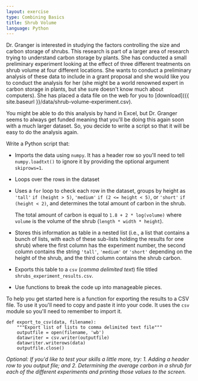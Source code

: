```yaml
---
layout: exercise
type: Combining Basics
title: Shrub Volume
language: Python
---
```


Dr. Granger is interested in studying the factors controlling the size and
carbon storage of shrubs. This research is part of a larger area of research
trying to understand carbon storage by plants. She has conducted a small
preliminary experiment looking at the effect of three different treatments on
shrub volume at four different locations. She wants to conduct a preliminary
analysis of these data to include in a grant proposal and she would like you to
conduct the analysis for her (she might be a world renowned expert in carbon
storage in plants, but she sure doesn't know much about computers). She has
placed a data file on the web for you to
[download]({{ site.baseurl }}/data/shrub-volume-experiment.csv).

You might be able to do this analysis by hand in Excel, but Dr. Granger seems to
always get funded meaning that you'll be doing this again soon with a much
larger dataset. So, you decide to write a script so that it will be easy to do
the analysis again.

Write a Python script that:

- Imports the data using `numpy`. It has a header row so you'll need to tell
   `numpy.loadtxt()` to ignore it by providing the optional argument
   `skiprows=1`.
- Loops over the rows in the dataset
- Uses a `for` loop to check each row in the dataset, groups by height as 
`'tall'` `if (height > 5)`, `'medium'` `if (2 <= height < 5)`, or `'short'` `if (height < 2)`, 
and determines the total amount of carbon in the shrub. 

   The total amount of carbon is equal to 
   `1.8 + 2 * log(volume)` where `volume` is the volume of the shrub (`length * width * height`).
- Stores this information as table in a nested list (i.e., a list that contains
   a bunch of lists, with each of these sub-lists holding the results for one
   shrub) where the first column has the experiment number, the second column
   contains the string `'tall'`, `'medium'` or `'short'` depending on the height of
   the shrub, and the third column contains the shrub carbon.
- Exports this table to a `csv` (*comma delimited text*) file titled
   `shrubs_experiment_results.csv`.
- Use functions to break the code up into manageable pieces. 

To help you get started here is a function for exporting the results to a CSV
file. To use it you'll need to copy and paste it into your code. It uses the
`csv` module so you'll need to remember to import it.

```
def export_to_csv(data, filename):
    """Export list of lists to comma delimited text file"""
	outputfile = open(filename, 'wb')
	datawriter = csv.writer(outputfile)
	datawriter.writerows(data)
	outputfile.close()
```

*Optional: If you'd like to test your skills a little more, try: 1. Adding a
 header row to you output file; and 2. Determining the average carbon in a shrub
 for each of the different experiments and printing those values to the screen.*
